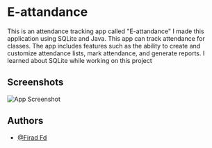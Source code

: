 
# E-attandance
This is an attendance tracking app called "E-attandance"
I made this application using SQLite and Java.
This app can track attendance for classes.
The app includes features such as the ability to create and customize attendance lists,
mark attendance, and generate reports.
I learned about SQLite while working on this project


## Screenshots

![App Screenshot](https://firadfd.coderexplorer.com/app_image/attendance.jpg)


## Authors
- [@Firad Fd](https://www.github.com/firadfd)
